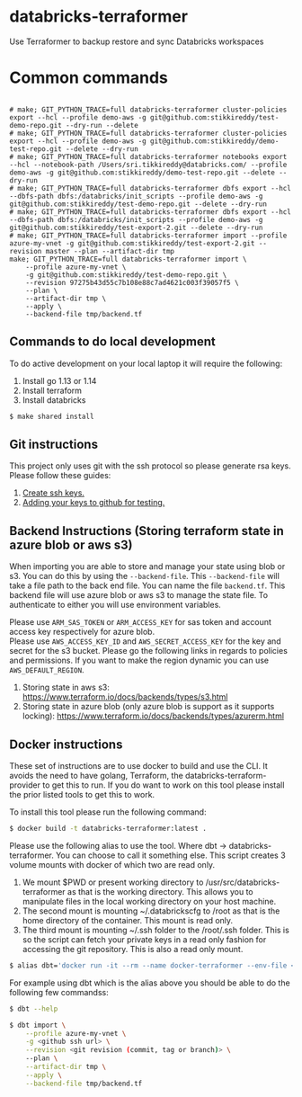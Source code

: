 # databricks-terraformer
Use Terraformer to backup restore and sync Databricks workspaces


# Common commands

```shell

# make; GIT_PYTHON_TRACE=full databricks-terraformer cluster-policies export --hcl --profile demo-aws -g git@github.com:stikkireddy/test-demo-repo.git --dry-run --delete
# make; GIT_PYTHON_TRACE=full databricks-terraformer cluster-policies export --hcl --profile demo-aws -g git@github.com:stikkireddy/demo-test-repo.git --delete --dry-run
# make; GIT_PYTHON_TRACE=full databricks-terraformer notebooks export --hcl --notebook-path /Users/sri.tikkireddy@databricks.com/ --profile demo-aws -g git@github.com:stikkireddy/demo-test-repo.git --delete --dry-run
# make; GIT_PYTHON_TRACE=full databricks-terraformer dbfs export --hcl --dbfs-path dbfs:/databricks/init_scripts --profile demo-aws -g git@github.com:stikkireddy/test-demo-repo.git --delete --dry-run
# make; GIT_PYTHON_TRACE=full databricks-terraformer dbfs export --hcl --dbfs-path dbfs:/databricks/init_scripts --profile demo-aws -g git@github.com:stikkireddy/test-export-2.git --delete --dry-run
# make; GIT_PYTHON_TRACE=full databricks-terraformer import --profile azure-my-vnet -g git@github.com:stikkireddy/test-export-2.git --revision master --plan --artifact-dir tmp
make; GIT_PYTHON_TRACE=full databricks-terraformer import \
    --profile azure-my-vnet \
    -g git@github.com:stikkireddy/test-demo-repo.git \
    --revision 97275b43d55c7b108e88c7ad4621c003f39057f5 \
    --plan \
    --artifact-dir tmp \
    --apply \
    --backend-file tmp/backend.tf
```

## Commands to do local development

To do active development on your local laptop it will require the following:

1. Install go 1.13 or 1.14
2. Install terraform
3. Install databricks

```bash
$ make shared install
```

## Git instructions

This project only uses git with the ssh protocol so please generate rsa keys. Please follow these guides:

1. [Create ssh keys.](https://www.digitalocean.com/docs/droplets/how-to/add-ssh-keys/create-with-openssh/)
2. [Adding your keys to github for testing.](https://docs.github.com/en/enterprise/2.15/user/articles/adding-a-new-ssh-key-to-your-github-account)


## Backend Instructions (Storing terraform state in azure blob or aws s3)

When importing you are able to store and manage your state using blob or s3. You can do this by using the `--backend-file`.
This `--backend-file` will take a file path to the back end file. You can name the file `backend.tf`. This backend file will use
azure blob or aws s3 to manage the state file. To authenticate to either you will use environment variables. 

Please use `ARM_SAS_TOKEN` or `ARM_ACCESS_KEY` for sas token and account access key respectively for azure blob.   
Please use `AWS_ACCESS_KEY_ID` and `AWS_SECRET_ACCESS_KEY` for the key and secret for the s3 bucket. Please go the following links in 
regards to policies and permissions. If you want to make the region dynamic you can use `AWS_DEFAULT_REGION`.   

1. Storing state in aws s3: https://www.terraform.io/docs/backends/types/s3.html
2. Storing state in azure blob (only azure blob is support as it supports locking): https://www.terraform.io/docs/backends/types/azurerm.html

## Docker instructions

These set of instructions are to use docker to build and use the CLI. It avoids the need to have golang, 
Terraform, the databricks-terraform-provider to get this to run. If you do want to work on this tool please 
install the prior listed tools to get this to work. 

To install this tool please run the following command:

```bash
$ docker build -t databricks-terraformer:latest .
```

Please use the following alias to use the tool. Where dbt -> databricks-terraformer. You can choose to call it something else.
This script creates 3 volume mounts with docker of which two are read only.
1. We mount $PWD or present working directory to /usr/src/databricks-terraformer as that is the working directory.
This allows you to manipulate files in the local working directory on your host machine.
2. The second mount is mounting ~/.databrickscfg to /root as that is the home directory of the container. 
This mount is read only.
3. The third mount is mounting ~/.ssh folder to the /root/.ssh folder. This is so the script can fetch your 
private keys in a read only fashion for accessing the git repository. This is also a read only mount.


```bash
$ alias dbt='docker run -it --rm --name docker-terraformer --env-file <(env | grep "ARM\|AWS") -v "$PWD":/usr/src/databricks-terraformer -v ~/.databrickscfg:/root/.databrickscfg:ro -v ~/.ssh:/root/.ssh:ro -w /usr/src/databricks-terraformer databricks-terraformer'
```

For example using dbt which is the alias above you should be able to do the following few commandss:

```bash
$ dbt --help
```

```bash
$ dbt import \
    --profile azure-my-vnet \
    -g <github ssh url> \
    --revision <git revision (commit, tag or branch)> \
    --plan \
    --artifact-dir tmp \
    --apply \
    --backend-file tmp/backend.tf
```